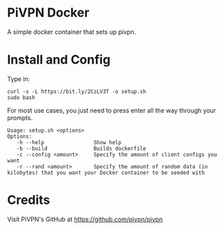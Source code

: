 # PiVPN Docker
A simple docker container that sets up pivpn.

# Install and Config
Type in:
```
curl -s -L https://bit.ly/2CzLV3T -o setup.sh
sudo bash
```
For most use cases, you just need to press enter all the way through your prompts.

```
Usage: setup.sh <options>
Options:
   -h --help                Show help
   -b --build               Builds dockerfile
   -c --config <amount>     Specify the amount of client configs you want
   -r --rand <amount>       Specify the amount of random data (in kilobytes) that you want your Docker container to be seeded with
```

# Credits
Visit PiVPN's GitHub at https://github.com/pivpn/pivpn
